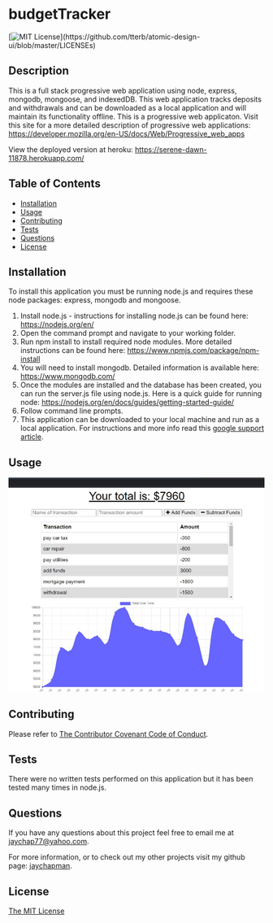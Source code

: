 # budgetTracker

[![MIT License](https://img.shields.io/apm/l/atomic-design-ui.svg?)](https://github.com/tterb/atomic-design-ui/blob/master/LICENSEs)

## Description 

This is a full stack progressive web application using node, express, mongodb, mongoose, and indexedDB. This web application tracks deposits and withdrawals and can be downloaded as a local application and will maintain its functionality offline. This is a progressive web applicaton. Visit this site for a more detailed description of progressive web applications: https://developer.mozilla.org/en-US/docs/Web/Progressive_web_apps

View the deployed version at heroku: https://serene-dawn-11878.herokuapp.com/

## Table of Contents

* [Installation](#installation)
* [Usage](#usage)
* [Contributing](#Contributing)
* [Tests](#Tests)
* [Questions](#Questions)
* [License](#license)

## Installation

To install this application you must be running node.js and requires these node packages: express, mongodb and mongoose.

1. Install node.js - instructions for installing node.js can be found here: https://nodejs.org/en/
2. Open the command prompt and navigate to your working folder.
3. Run npm install to install required node modules. More detailed instructions can be found here: https://www.npmjs.com/package/npm-install
4. You will need to install mongodb. Detailed information is available here: https://www.mongodb.com/
5. Once the modules are installed and the database has been created, you can run the server.js file using node.js. Here is a quick guide for running node: https://nodejs.org/en/docs/guides/getting-started-guide/
6. Follow command line prompts.
7. This application can be downloaded to your local machine and run as a local application. For instructions and more info read this [google support article](https://support.google.com/chrome/answer/9658361?co=GENIE.Platform%3DAndroid&hl=en&oco=0).

## Usage


![screenshot](/public/assets/img/screenshot.jpg)


## Contributing

Please refer to [The Contributor Covenant Code of Conduct](https://www.contributor-covenant.org/version/2/0/code_of_conduct/).

## Tests

There were no written tests performed on this application but it has been tested many times in node.js.

## Questions

If you have any questions about this project feel free to email me at jaychap77@yahoo.com. 

For more information, or to check out my other projects visit my github page: [jaychapman](https://github.com/jaychapman).

## License


[The MIT License](https://opensource.org/licenses/MIT)
